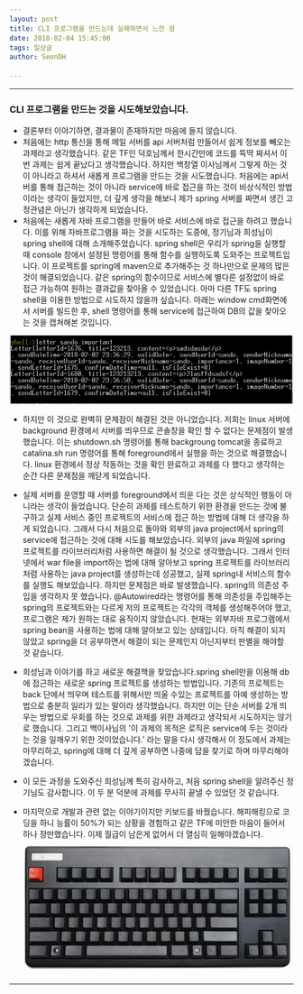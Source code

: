 ```yaml
---
layout: post
title: CLI 프로그램을 만드는데 실패하면서 느낀 점
date: 2018-02-04 15:45:00
tags: 일상글
author: SeonDH

---
```


<hr />

### CLI 프로그램을 만드는 것을 시도해보았습니다.

* 결론부터 이야기하면, 결과물이 존재하지만 마음에 들지 않습니다.
* 처음에는 http 통신을 통해 메일 서버를 api 서버처럼 만들어서 쉽게 정보를 빼오는 과제라고 생각했습니다. 같은 TF인 덕호님께서 한시간만에 코드를 뚝딱 짜셔서 이번 과제는 쉽게 끝났다고 생각했습니다. 하지만 백창열 이사님께서 그렇게 하는 것이 아니라고 하셔서 새롭게 프로그램을 만드는 것을 시도했습니다. 처음에는 api서버를 통해 접근하는 것이 아니라 service에 바로 접근을 하는 것이 비상식적인 방법이라는 생각이 들었지만, 더 깊게 생각을 해보니 제가 spring 서버를 짜면서 생긴 고정관념은 아닌가 생각하게 되었습니다.
* 처음에는 새롭게 자바 프로그램을 만들어 바로 서비스에 바로 접근을 하려고 했습니다. 이를 위해 자바프로그램을 짜는 것을 시도하는 도중에, 정기님과 희성님이 spring shell에 대해 소개해주었습니다. spring shell은 우리가 spring을 실행할 때 console 창에서 설정된 명령어를 통해 함수를 실행하도록 도와주는 프로젝트입니다. 이 프로젝트를 spring에 maven으로 추가해주는 것 하나만으로 문제의 많은 것이 해결되었습니다. 같은 spring의 함수이므로 서비스에 별다른 설정없이 바로 접근 가능하여 원하는 결과값을 찾아올 수 있었습니다. 아마 다른 TF도 spring shell을 이용한 방법으로 시도하지 않을까 싶습니다. 아래는 window cmd화면에서 서버를 빌드한 후, shell 명령어를 통해 service에 접근하여 DB의 값을 찾아오는 것을 캡쳐해본 것입니다.

![사진](https://raw.githubusercontent.com/SeonDH/SeonDH.github.io/master/_posts/springshell.PNG)

* 하지만 이 것으로 완벽히 문제점이 해결된 것은 아니었습니다. 저희는 linux 서버에 background 환경에서 서버를 띄우므로 콘솔창을 확인 할 수 없다는 문제점이 발생했습니다. 이는 shutdown.sh 명령어를 통해 backgroung tomcat을 종료하고 catalina.sh run 명령어를 통해 foreground에서 실행을 하는 것으로 해결했습니다. linux 환경에서 정상 작동하는 것을 확인 완료하고 과제를 다 했다고 생각하는 순간 다른 문제점을 깨닫게 되었습니다.

* 실제 서버를 운영할 때 서버를 foreground에서 띄운 다는 것은 상식적인 행동이 아니라는 생각이 들었습니다. 단순히 과제를 테스트하기 위한 환경을 만드는 것에 불구하고 실제 서비스 중인 프로젝트의 서비스에 접근 하는 방법에 대해 더 생각을 하게 되었습니다. 그래서 다시 처음으로 돌아와 외부의 java project에서 spring의 service에 접근하는 것에 대해 시도를 해보았습니다. 외부의 java 파일에 spring 프로젝트를 라이브러리처럼 사용하면 해결이 될 것으로 생각했습니다. 그래서 인터넷에서 war file을 import하는 법에 대해 알아보고 spring 프로젝트를 라이브러리처럼 사용하는 java project를 생성하는데 성공했고, 실제 spring내 서비스의 함수를 실행도 해보았습니다. 하지만 문제점은 바로 발생했습니다. spring의 의존성 주입을 생각하지 못 했습니다. \@Autowired라는 명령어를 통해 의존성을 주입해주는 spring의 프로젝트와는 다르게 저의 프로젝트는 각각의 객체를 생성해주어야 했고, 프로그램은 제가 원하는 대로 움직이지 않았습니다. 현재는 외부자바 프로그램에서 spring bean을 사용하는 법에 대해 알아보고 있는 상태입니다. 아직 해결이 되지 않았고 spring을 더 공부하면서 해결이 되는 문제인지 아닌지부터 판별을 해야할 것 같습니다.

* 희성님과 이야기를 하고 새로운 해결책을 찾았습니다.spring shell만을 이용해 db에 접근하는 새로운 spring 프로젝트를 생성하는 방법입니다. 기존의 프로젝트는 back 단에서 띄우며 테스트를 위해서만 띄울 수있는 프로젝트를 아예 생성하는 방법으로 충분히 일리가 있는 말이라 생각했습니다. 하지만 이는 단순 서버를 2개 띄우는 방법으로 우회를 하는 것으로 과제를 위한 과제라고 생각되서 시도하지는 않기로 했습니다. 그리고 백이사님의 '이 과제의 목적은 로직은  service에 두는 것이라는 것을 일깨우기 위한 것이었습니다.' 라는 말을 다시 생각해서 이 정도에서 과제는 마무리하고, spring에 대해 더 깊게 공부하면 나중에 답을 찾기로 하며 마무리해야겠습니다.

* 이 모든 과정을 도와주신 희성님께 특히 감사하고, 처음 spring shell을 알려주신 정기님도 감사합니다. 이 두 분 덕분에 과제를 무사히 끝낼 수 있었던 것 같습니다.

* 마지막으로 개발과 관련 없는 이야기이지만 키보드를 바꿨습니다. 해피해킹으로 코딩을 하니 능률이 50%가 되는 상황을 경험하고 같은 TF에 미안한 마음이 들어서 하나 장만했습니다. 이제 월급이 남은게 없어서 더 열심히 일해야겠습니다.
![사진](https://raw.githubusercontent.com/SeonDH/SeonDH.github.io/master/_posts/realforce.png)






<hr />
